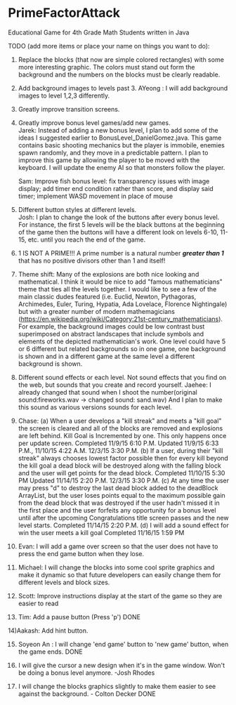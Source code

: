 # PrimeFactorAttack
Educational Game for 4th Grade Math Students written in Java

TODO (add more items or place your name on things you want to do):<br>
1) Replace the blocks (that now are simple colored rectangles) with some more interesting graphic.
    The colors must stand out form the background and the numbers on the blocks must be clearly readable.

2) Add background images to levels past 3.
AYeong : I will add background images to level 1,2,3 differently. 

3) Greatly improve transition screens.

4) Greatly improve bonus level games/add new games.  
   Jarek:  Instead of adding a new bonus level, I plan to add some of the ideas I suggested earlier to 
   BonusLevel_DanielGomez.java.  This game contains basic shooting mechanics but the player is immobile, enemies spawn
   randomly, and they move in a predictable pattern.  I plan to improve this game by allowing the player to be moved with the
   keyboard.  I will update the enemy AI so that monsters follow the player. 
      
   Sam: Improve fish bonus level: fix transparency issues with image display; add timer end condition rather than score, and display said timer; implement WASD movement in place of mouse

5) Different button styles at different levels.                                                                              
   Josh: I plan to change the look of the buttons after every bonus level. For instance, the first 5 levels will be the black buttons at the beginning of the game then the buttons will have a different look on levels 6-10, 11-15, etc. until you reach the end of the game.

6) 1 IS NOT A PRIME!!!  A prime number is a natural
   number ***greater than 1*** that has no positive divisors other than 1 and itself! 

7) Theme shift: Many of the explosions are both nice looking and mathematical. I think
   it would be nice to add "famous mathematicians" theme that ties all the levels together.
    I would like to see a few of the main classic dudes featured
    (i.e. Euclid, Newton, Pythagoras, Archimedes, Euler, Turing, Hypatia, Ada Lovelace, Florence Nightingale)
    but with a greater number of modern
    mathemagicians (https://en.wikipedia.org/wiki/Category:21st-century_mathematicians).
    For example, the background images could be low contrast bust superimposed on abstract
    landscapes that include symbols and elements of the depicted mathematician's work.
    One level could have 5 or 6 different but related backgrounds so in one game,
    one background is shown
    and in a different game at the same level a different background is shown.

8) Different sound effects or each level. Not sound effects that you find on the web,
   but sounds that you create and record yourself.
   Jaehee: I already changed that sound when I shoot the number(original sound:fireworks.wav -> changed sound: sand.wav) 
   And I plan to make this sound as various versions sounds for each level.


9) Chase: (a) When a user develops a "kill streak" and meets a "kill goal" the screen is cleared and all of the blocks are removed and explosions are left behind. Kill Goal is Incremented by one. This only happens once per update screen. Completed 11/9/15 6:10 P.M. Updated 11/9/15 6:33 P.M., 11/10/15 4:22 A.M. 12/3/15 3:30 P.M.
(b) If a user, during their "kill streak" always chooses lowest factor possible then for every kill beyond the kill goal a dead block will be destroyed along with the falling block and the user will get points for the dead block. Completed 11/10/15 5:30 PM Updated 11/14/15 2:20 P.M. 12/3/15 3:30 P.M.
(c) At any time the user may press "d" to destroy the last dead block added to the deadBlock ArrayList, but the user loses points equal to the maximum possible gain from the dead block that was destroyed if the user hadn't missed it in the first place and the user forfeits any opportunity for a bonus level until after the upcoming Congratulations title screen passes and the new level starts. Completed 11/14/15 2:20 P.M.
(d) I will add a sound effect for win the user meets a kill goal Completed 11/16/15 1:59 PM


10) Evan: I will add a game over screen so that the user does not have to press the end game button when they lose.

11) Michael: I will change the blocks into some cool sprite graphics and make it dynamic so that future developers can easily     change them for different levels and block sizes.

12) Scott: Improve instructions display at the start of the game so they are easier to read

13) Tim: Add a pause button (Press 'p') DONE


14)Aakash: Add hint button. 

15) Soyeon An : I will change 'end game' button to 'new game' button, when the game ends. DONE

16) I will give the cursor a new design when it's in the game window. Won't be doing a bonus level anymore. -Josh Rhodes

17) I will change the blocks graphics slightly to make them easier to see against the background. - Colton Decker DONE
